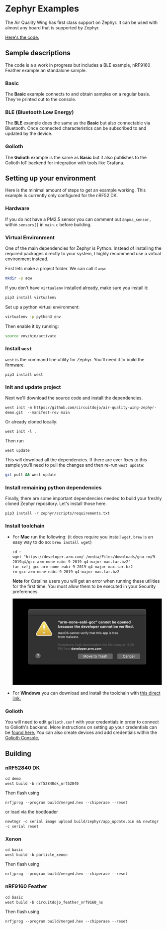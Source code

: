 # Zephyr Examples
The Air Quality Wing has first class support on Zephyr. It can be used with almost any board that is supported by Zephyr. 

[Here's the code.](https://github.com/circuitdojo/air-quality-wing-zephyr-demo)

## Sample descriptions
The code is a a work in progress but includes a BLE example, nRF9160 Feather example an standalone sample. 

### Basic
The **Basic** example connects to and obtain samples on a regular basis. They're printed out to the console. 

### BLE (Bluetooth Low Energy)
The **BLE** example does the same as the **Basic** but also connectable via Bluetooth. Once connected characteristics can be subscribed to and updated by the device. 

### Golioth
The **Golioth** example is the same as **Basic** but it also publishes to the Golioth IoT backend for integration with tools like Grafana.

## Setting up your environment
Here is the minimal amount of steps to get an example working. This example is currently only configured for the nRF52 DK. 

### Hardware

If you do not have a PM2.5 sensor you can comment out `&hpma_sensor,` within `sensors[]` in `main.c` before building. 

### Virtual Environment

One of the main dependencies for Zephyr is Python. Instead of installing the required packages directly to your system, I highly recommend use a virtual environment instead. 

First lets make a project folder. We can call it `aqw`:

```bash
mkdir -p aqw
```

If you don't have `virtualenv` installed already, make sure you install it:

```bash
pip3 install virtualenv
```

Set up a python virtual environment:

```bash
virtualenv -p python3 env
```

Then enable it by running:

```bash
source env/bin/activate
```

### Install `west`
`west` is the command line utility for Zephyr. You'll need it to build the firmware.

```
pip3 install west
```

### Init and update project

Next we'll download the source code and install the dependencies.

```
west init -m https://github.com/circuitdojo/air-quality-wing-zephyr-demo.git  --manifest-rev main
```

Or already cloned locally:

```
west init -l .
```

Then run

```
west update
```

This will download all the dependencies. If there are ever fixes to this sample you'll need to pull the changes and then re-run `west update`:

```bash
git pull && west update
```

### Install remaining python dependencies
Finally,  there are some important dependencies needed to build your freshly cloned Zephyr repository. Let's install those here.

```
pip3 install -r zephyr/scripts/requirements.txt
```

### Install toolchain

   * For **Mac** run the following: (it does require you install `wget`. `brew` is an easy way to do so: `brew install wget`)

     ```
     cd ~
     wget "https://developer.arm.com/-/media/Files/downloads/gnu-rm/9-2019q4/gcc-arm-none-eabi-9-2019-q4-major-mac.tar.bz2"
     tar xvfj gcc-arm-none-eabi-9-2019-q4-major-mac.tar.bz2
     rm gcc-arm-none-eabi-9-2019-q4-major-mac.tar.bz2
     ```

     **Note** for Catalina users you will get an error when running these utilities for the first time. You must allow them to be executed in your Security preferences.

     ![Error running ARM Toolchain](../img/sdk-setup-mac/cannot-be-opened.jpeg)


   * For **Windows** you can download and install the toolchain with [this direct link.](https://developer.arm.com/tools-and-software/open-source-software/developer-tools/gnu-toolchain/gnu-rm/downloads/9-2019-q4-major)

### Golioth

You will need to edit `golioth.conf` with your credentials in order to connect to Golioth's backend. More instructions on setting up your credentials can be [found here.](https://docs.golioth.io/docs/guides/golioth-platform-getting-started/platform-manage-devices) You can also create devices and add credentials within the [Golioth Console.](https://console.golioth.io)

## Building

### nRF52840 DK

```
cd demo
west build -b nrf52840dk_nrf52840
```

Then flash using

```
nrfjprog --program build/merged.hex --chiperase --reset
```

or load via the bootloader

```
newtmgr -c serial image upload build/zephyr/app_update.bin && newtmgr -c serial reset
```

### Xenon

```
cd basic
west build -b particle_xenon
```

Then flash using

```
nrfjprog --program build/merged.hex --chiperase --reset
```

### nRF9160 Feather

```
cd basic
west build -b circuitdojo_feather_nrf9160_ns
```

Then flash using

```
nrfjprog --program build/merged.hex --chiperase --reset
```